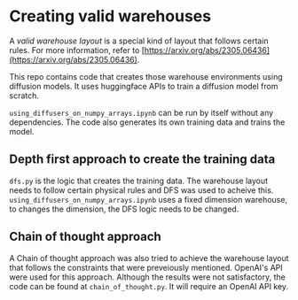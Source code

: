 # Creating valid warehouses

A _valid warehouse layout_ is a special kind of layout that follows certain rules. For more information, refer to [https://arxiv.org/abs/2305.06436](https://arxiv.org/abs/2305.06436). 

This repo contains code that creates those warehouse environments using diffusion models. It uses huggingface APIs to train a diffusion model from scratch. 

```using_diffusers_on_numpy_arrays.ipynb``` can be run by itself without any dependencies. The code also generates its own training data and trains the model.

## Depth first approach to create the training data

```dfs.py``` is the logic that creates the training data. The warehouse layout needs to follow certain physical rules and DFS was used to acheive this. ```using_diffusers_on_numpy_arrays.ipynb``` uses a fixed dimension warehouse, to changes the dimension, the DFS logic needs to be changed.

## Chain of thought approach

A Chain of thought approach was also tried to achieve the warehouse layout that follows the constraints that were preveiously mentioned. OpenAI's API were used for this approach. Although the results were not satisfactory, the code can be found at ```chain_of_thought.py```. It will require an OpenAI API key.

